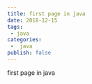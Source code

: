 ```yaml
---
title: first page in java
date: 2018-12-15
tags:
 - java
categories:
 -  java
publish: false
---
```


first page in java
